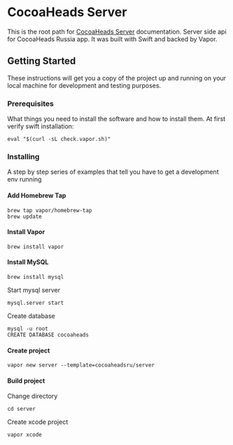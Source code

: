 # CocoaHeads Server

This is the root path for [CocoaHeads Server](https://github.com/cocoaheadsru/server) documentation. Server side api for CocoaHeads Russia app. It was built with Swift and backed by Vapor.

## Getting Started

These instructions will get you a copy of the project up and running on your local machine for development and testing purposes. 

### Prerequisites

What things you need to install the software and how to install them. At first verify swift installation:

```
eval "$(curl -sL check.vapor.sh)"
```

### Installing

A step by step series of examples that tell you have to get a development env running


#### Add Homebrew Tap

```
brew tap vapor/homebrew-tap
brew update
```

#### Install Vapor

```
brew install vapor
```

#### Install MySQL

```
brew install mysql
```
Start mysql server

```
mysql.server start
```
Create database

```
mysql -u root
CREATE DATABASE cocoaheads
```

#### Create project

```
vapor new server --template=cocoaheadsru/server
```

#### Build project

Change directory

```
cd server
```
Create xcode project

```
vapor xcode
```


